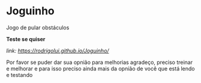 # Joguinho
 Jogo de pular obstáculos 
 
**Teste se quiser** 

*link: https://rodrigolui.github.io/Joguinho/*

Por favor se puder dar sua opnião para melhorias agradeço, preciso treinar e melhorar e para isso preciso ainda mais da opnião de você que está lendo e testando

